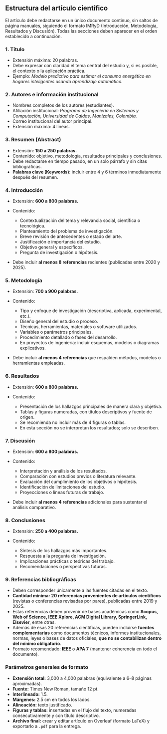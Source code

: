 ## **Estructura del artículo científico**

El artículo debe redactarse en un único documento continuo, sin saltos de página manuales, siguiendo el formato IMRyD (Introducción, Metodología, Resultados y Discusión). Todas las secciones deben aparecer en el orden establecido a continuación.

### **1. Título**

* Extensión máxima: 20 palabras.
* Debe expresar con claridad el tema central del estudio y, si es posible, el contexto o la aplicación práctica.
* Ejemplo: *Modelo predictivo para estimar el consumo energético en hogares inteligentes usando aprendizaje automático.*

### **2. Autores e información institucional**

* Nombres completos de los autores (estudiantes).
* Afiliación institucional:
  *Programa de Ingeniería en Sistemas y Computación, Universidad de Caldas, Manizales, Colombia.*
* Correo institucional del autor principal.
* Extensión máxima: 4 líneas.

### **3. Resumen (Abstract)**

* Extensión: **150 a 250 palabras.**
* Contenido: objetivo, metodología, resultados principales y conclusiones.
* Debe redactarse en tiempo pasado, en un solo párrafo y sin citas bibliográficas.
* **Palabras clave (Keywords):** incluir entre 4 y 6 términos inmediatamente después del resumen.

### **4. Introducción**

* Extensión: **600 a 800 palabras.**
* Contenido:

  * Contextualización del tema y relevancia social, científica o tecnológica.
  * Planteamiento del problema de investigación.
  * Breve revisión de antecedentes o estado del arte.
  * Justificación e importancia del estudio.
  * Objetivo general y específicos.
  * Pregunta de investigación o hipótesis.
* Debe incluir **al menos 8 referencias** recientes (publicadas entre 2020 y 2025).

### **5. Metodología**

* Extensión: **700 a 900 palabras.**
* Contenido:

  * Tipo y enfoque de investigación (descriptiva, aplicada, experimental, etc.).
  * Diseño general del estudio o proceso.
  * Técnicas, herramientas, materiales o software utilizados.
  * Variables o parámetros principales.
  * Procedimiento detallado o fases del desarrollo.
  * En proyectos de ingeniería: incluir esquemas, modelos o diagramas explicativos.
* Debe incluir **al menos 4 referencias** que respalden métodos, modelos o herramientas empleadas.

### **6. Resultados**

* Extensión: **600 a 800 palabras.**
* Contenido:

  * Presentación de los hallazgos principales de manera clara y objetiva.
  * Tablas y figuras numeradas, con títulos descriptivos y fuente de origen.
  * Se recomienda no incluir más de 4 figuras o tablas.
  * En esta sección no se interpretan los resultados; solo se describen.

### **7. Discusión**

* Extensión: **600 a 800 palabras.**
* Contenido:

  * Interpretación y análisis de los resultados.
  * Comparación con estudios previos o literatura relevante.
  * Evaluación del cumplimiento de los objetivos o hipótesis.
  * Identificación de limitaciones del estudio.
  * Proyecciones o líneas futuras de trabajo.
* Debe incluir **al menos 4 referencias** adicionales para sustentar el análisis comparativo.

### **8. Conclusiones**

* Extensión: **250 a 400 palabras.**
* Contenido:

  * Síntesis de los hallazgos más importantes.
  * Respuesta a la pregunta de investigación.
  * Implicaciones prácticas o teóricas del trabajo.
  * Recomendaciones o perspectivas futuras.

### **9. Referencias bibliográficas**

* Deben corresponder únicamente a las fuentes citadas en el texto.
* **Cantidad mínima:** **20 referencias provenientes de artículos científicos** (revistas o conferencias revisadas por pares), publicadas entre 2019 y 2025.
* Estas referencias deben provenir de bases académicas como **Scopus, Web of Science, IEEE Xplore, ACM Digital Library, SpringerLink, Elsevier**, entre otras.
* Además de esas 20 referencias científicas, pueden incluirse **fuentes complementarias** como documentos técnicos, informes institucionales, normas, leyes o bases de datos oficiales, **que no se contabilizan dentro del mínimo obligatorio**.
* Formato recomendado: **IEEE** o **APA 7** (mantener coherencia en todo el documento).

### **Parámetros generales de formato**

* **Extensión total:** 3,000 a 4,000 palabras (equivalente a 6–8 páginas aproximadas).
* **Fuente:** Times New Roman, tamaño 12 pt.
* **Interlineado:** 1.5.
* **Márgenes:** 2.5 cm en todos los lados.
* **Alineación:** texto justificado.
* **Figuras y tablas:** insertadas en el flujo del texto, numeradas consecutivamente y con título descriptivo.
* **Archivo final:** crear y editar artículo en Overleaf (formato LaTeX) y exportarlo a `.pdf` para la entrega.

